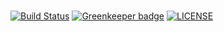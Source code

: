 # 

[![Build Status](https://travis-ci.org/sirian/js.svg?branch=master)](https://travis-ci.org/sirian/js)
[![Greenkeeper badge](https://badges.greenkeeper.io/sirian/js.svg)](https://greenkeeper.io/)
[![LICENSE](https://img.shields.io/badge/License-MIT-yellow.svg)](https://opensource.org/licenses/MIT)
